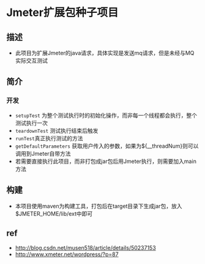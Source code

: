 # Jmeter扩展包种子项目

## 描述
* 此项目为扩展Jmeter的java请求，具体实现是发送mq请求，但是未经与MQ实际交互测试

## 简介
### 开发
* ```setupTest``` 为整个测试执行时的初始化操作，而非每一个线程都会执行，整个测试执行一次
* ```teardownTest``` 测试执行结束后触发
* ```runTest```真正执行测试的方法
* ```getDefaultParameters``` 获取用户传入的参数，如果为${__threadNum}则可以调用到Jmeter自带方法
* 若需要直接执行此项目，而非打包成jar包后用Jmeter执行，则需要加入main方法

## 构建
* 本项目使用maven为构建工具，打包后在target目录下生成jar包，放入$JMETER_HOME/lib/ext中即可

## ref
* http://blog.csdn.net/musen518/article/details/50237153
* http://www.xmeter.net/wordpress/?p=87